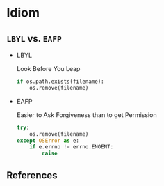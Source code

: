 # Idiom

## ``LBYL`` vs. ``EAFP``

* LBYL

  Look Before You Leap
  ```python
  if os.path.exists(filename):
      os.remove(filename)
  ```

* EAFP

  Easier to Ask Forgiveness than to get Permission
  ```python
  try:
      os.remove(filename)
  except OSError as e:
      if e.errno != errno.ENOENT:
          raise
  ```

## References

